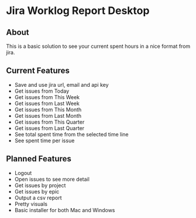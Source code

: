 # Jira Worklog Report Desktop
## About
This is a basic solution to see your current spent hours in a nice format from jira.
## Current Features
- Save and use jira url, email and api key
- Get issues from Today
- Get issues from This Week
- Get issues from Last Week
- Get issues from This Month
- Get issues from Last Month
- Get issues from This Quarter
- Get issues from Last Quarter
- See total spent time from the selected time line
- See spent time per issue
## Planned Features
- Logout
- Open issues to see more detail
- Get issues by project
- Get issues by epic
- Output a csv report
- Pretty visuals
- Basic installer for both Mac and Windows